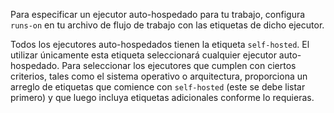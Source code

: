 Para especificar un ejecutor auto-hospedado para tu trabajo, configura `runs-on` en tu archivo de flujo de trabajo con las etiquetas de dicho ejecutor.

Todos los ejecutores auto-hospedados tienen la etiqueta `self-hosted`. El utilizar únicamente esta etiqueta seleccionará cualquier ejecutor auto-hospedado. Para seleccionar los ejecutores que cumplen con ciertos criterios, tales como el sistema operativo o arquitectura, proporciona un arreglo de etiquetas que comience con `self-hosted` (este se debe listar primero) y que luego incluya etiquetas adicionales conforme lo requieras.
